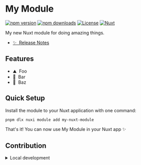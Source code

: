 <!--
Get your module up and running quickly.

Find and replace all on all files (CMD+SHIFT+F):
- Name: My Module
- Package name: my-nuxt-module
- Description: My new Nuxt module
-->

# My Module

[![npm version][npm-version-src]][npm-version-href]
[![npm downloads][npm-downloads-src]][npm-downloads-href]
[![License][license-src]][license-href]
[![Nuxt][nuxt-src]][nuxt-href]

My new Nuxt module for doing amazing things.

- [✨ &nbsp;Release Notes](/CHANGELOG.md)
<!-- - [🏀 Online playground](https://stackblitz.com/github/your-org/my-nuxt-module?file=playground%2Fapp.vue) -->
<!-- - [📖 &nbsp;Documentation](https://example.com) -->

## Features

<!-- Highlight some of the features your module provide here -->
- ⛰ &nbsp;Foo
- 🚠 &nbsp;Bar
- 🌲 &nbsp;Baz

## Quick Setup

Install the module to your Nuxt application with one command:

```bash
pnpm dlx nuxi module add my-nuxt-module
```

That's it! You can now use My Module in your Nuxt app ✨


## Contribution

<details>
  <summary>Local development</summary>
  
  ```bash
  # Install dependencies
  pnpm install
  
  # Generate type stubs
  pnpm run dev:prepare
  
  # Develop with the playground
  pnpm run dev
  
  # Build the playground
  pnpm run dev:build
  
  # Run ESLint
  pnpm run lint
  
  # Run Vitest
  pnpm run test
  pnpm run test:watch
  
  # Release new version
  pnpm run release
  ```

</details>


<!-- Badges -->
[npm-version-src]: https://img.shields.io/npm/v/my-nuxt-module/latest.svg?style=flat&colorA=020420&colorB=00DC82
[npm-version-href]: https://npmjs.com/package/my-nuxt-module

[npm-downloads-src]: https://img.shields.io/npm/dm/my-nuxt-module.svg?style=flat&colorA=020420&colorB=00DC82
[npm-downloads-href]: https://npmjs.com/package/my-nuxt-module

[license-src]: https://img.shields.io/npm/l/my-nuxt-module.svg?style=flat&colorA=020420&colorB=00DC82
[license-href]: https://npmjs.com/package/my-nuxt-module

[nuxt-src]: https://img.shields.io/badge/Nuxt-020420?logo=nuxt.js
[nuxt-href]: https://nuxt.com
